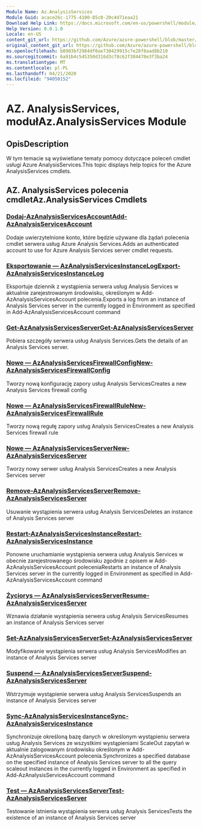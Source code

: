 ```yaml
---
Module Name: Az.AnalysisServices
Module Guid: acace26c-1775-4100-85c0-20c4d71eaa21
Download Help Link: https://docs.microsoft.com/en-us/powershell/module/az.analysisservices
Help Version: 0.0.1.0
Locale: en-US
content_git_url: https://github.com/Azure/azure-powershell/blob/master/src/AnalysisServices/AnalysisServices/help/Az.AnalysisServices.md
original_content_git_url: https://github.com/Azure/azure-powershell/blob/master/src/AnalysisServices/AnalysisServices/help/Az.AnalysisServices.md
ms.openlocfilehash: b8903bf2984df0ae730429915c7e28f8aad8b210
ms.sourcegitcommit: 6a91b4c545350d316d3cf8c62f384478e3f3ba24
ms.translationtype: MT
ms.contentlocale: pl-PL
ms.lasthandoff: 04/21/2020
ms.locfileid: "94050152"
---
```

# <span data-ttu-id="d13d1-101">AZ. AnalysisServices, moduł</span><span class="sxs-lookup"><span data-stu-id="d13d1-101">Az.AnalysisServices Module</span></span>
## <span data-ttu-id="d13d1-102">Opis</span><span class="sxs-lookup"><span data-stu-id="d13d1-102">Description</span></span>
<span data-ttu-id="d13d1-103">W tym temacie są wyświetlane tematy pomocy dotyczące poleceń cmdlet usługi Azure AnalysisServices.</span><span class="sxs-lookup"><span data-stu-id="d13d1-103">This topic displays help topics for the Azure AnalysisServices cmdlets.</span></span>

## <span data-ttu-id="d13d1-104">AZ. AnalysisServices polecenia cmdlet</span><span class="sxs-lookup"><span data-stu-id="d13d1-104">Az.AnalysisServices Cmdlets</span></span>
### [<span data-ttu-id="d13d1-105">Dodaj-AzAnalysisServicesAccount</span><span class="sxs-lookup"><span data-stu-id="d13d1-105">Add-AzAnalysisServicesAccount</span></span>](Add-AzAnalysisServicesAccount.md)
<span data-ttu-id="d13d1-106">Dodaje uwierzytelnione konto, które będzie używane dla żądań polecenia cmdlet serwera usług Azure Analysis Services.</span><span class="sxs-lookup"><span data-stu-id="d13d1-106">Adds an authenticated account to use for Azure Analysis Services server cmdlet requests.</span></span>

### [<span data-ttu-id="d13d1-107">Eksportowanie — AzAnalysisServicesInstanceLog</span><span class="sxs-lookup"><span data-stu-id="d13d1-107">Export-AzAnalysisServicesInstanceLog</span></span>](Export-AzAnalysisServicesInstanceLog.md)
<span data-ttu-id="d13d1-108">Eksportuje dziennik z wystąpienia serwera usług Analysis Services w aktualnie zarejestrowanym środowisku, określonym w Add-AzAnalysisServicesAccount polecenia.</span><span class="sxs-lookup"><span data-stu-id="d13d1-108">Exports a log from an instance of Analysis Services server in the currently logged in Environment as specified in Add-AzAnalysisServicesAccount command</span></span>

### [<span data-ttu-id="d13d1-109">Get-AzAnalysisServicesServer</span><span class="sxs-lookup"><span data-stu-id="d13d1-109">Get-AzAnalysisServicesServer</span></span>](Get-AzAnalysisServicesServer.md)
<span data-ttu-id="d13d1-110">Pobiera szczegóły serwera usług Analysis Services.</span><span class="sxs-lookup"><span data-stu-id="d13d1-110">Gets the details of an Analysis Services server.</span></span>

### [<span data-ttu-id="d13d1-111">Nowe — AzAnalysisServicesFirewallConfig</span><span class="sxs-lookup"><span data-stu-id="d13d1-111">New-AzAnalysisServicesFirewallConfig</span></span>](New-AzAnalysisServicesFirewallConfig.md)
<span data-ttu-id="d13d1-112">Tworzy nową konfigurację zapory usług Analysis Services</span><span class="sxs-lookup"><span data-stu-id="d13d1-112">Creates a new Analysis Services firewall config</span></span> 

### [<span data-ttu-id="d13d1-113">Nowe — AzAnalysisServicesFirewallRule</span><span class="sxs-lookup"><span data-stu-id="d13d1-113">New-AzAnalysisServicesFirewallRule</span></span>](New-AzAnalysisServicesFirewallRule.md)
<span data-ttu-id="d13d1-114">Tworzy nową regułę zapory usług Analysis Services</span><span class="sxs-lookup"><span data-stu-id="d13d1-114">Creates a new Analysis Services firewall rule</span></span>

### [<span data-ttu-id="d13d1-115">Nowe — AzAnalysisServicesServer</span><span class="sxs-lookup"><span data-stu-id="d13d1-115">New-AzAnalysisServicesServer</span></span>](New-AzAnalysisServicesServer.md)
<span data-ttu-id="d13d1-116">Tworzy nowy serwer usług Analysis Services</span><span class="sxs-lookup"><span data-stu-id="d13d1-116">Creates a new Analysis Services server</span></span>

### [<span data-ttu-id="d13d1-117">Remove-AzAnalysisServicesServer</span><span class="sxs-lookup"><span data-stu-id="d13d1-117">Remove-AzAnalysisServicesServer</span></span>](Remove-AzAnalysisServicesServer.md)
<span data-ttu-id="d13d1-118">Usuwanie wystąpienia serwera usług Analysis Services</span><span class="sxs-lookup"><span data-stu-id="d13d1-118">Deletes an instance of Analysis Services server</span></span>

### [<span data-ttu-id="d13d1-119">Restart-AzAnalysisServicesInstance</span><span class="sxs-lookup"><span data-stu-id="d13d1-119">Restart-AzAnalysisServicesInstance</span></span>](Restart-AzAnalysisServicesInstance.md)
<span data-ttu-id="d13d1-120">Ponowne uruchamianie wystąpienia serwera usług Analysis Services w obecnie zarejestrowanego środowisku zgodnie z opisem w Add-AzAnalysisServicesAccount polecenia</span><span class="sxs-lookup"><span data-stu-id="d13d1-120">Restarts an instance of Analysis Services server in the currently logged in Environment as specified in Add-AzAnalysisServicesAccount command</span></span>

### [<span data-ttu-id="d13d1-121">Życiorys — AzAnalysisServicesServer</span><span class="sxs-lookup"><span data-stu-id="d13d1-121">Resume-AzAnalysisServicesServer</span></span>](Resume-AzAnalysisServicesServer.md)
<span data-ttu-id="d13d1-122">Wznawia działanie wystąpienia serwera usług Analysis Services</span><span class="sxs-lookup"><span data-stu-id="d13d1-122">Resumes an instance of Analysis Services server</span></span>

### [<span data-ttu-id="d13d1-123">Set-AzAnalysisServicesServer</span><span class="sxs-lookup"><span data-stu-id="d13d1-123">Set-AzAnalysisServicesServer</span></span>](Set-AzAnalysisServicesServer.md)
<span data-ttu-id="d13d1-124">Modyfikowanie wystąpienia serwera usług Analysis Services</span><span class="sxs-lookup"><span data-stu-id="d13d1-124">Modifies  an instance of Analysis Services server</span></span>

### [<span data-ttu-id="d13d1-125">Suspend — AzAnalysisServicesServer</span><span class="sxs-lookup"><span data-stu-id="d13d1-125">Suspend-AzAnalysisServicesServer</span></span>](Suspend-AzAnalysisServicesServer.md)
<span data-ttu-id="d13d1-126">Wstrzymuje wystąpienie serwera usług Analysis Services</span><span class="sxs-lookup"><span data-stu-id="d13d1-126">Suspends an instance of Analysis Services server</span></span>

### [<span data-ttu-id="d13d1-127">Sync-AzAnalysisServicesInstance</span><span class="sxs-lookup"><span data-stu-id="d13d1-127">Sync-AzAnalysisServicesInstance</span></span>](Sync-AzAnalysisServicesInstance.md)
<span data-ttu-id="d13d1-128">Synchronizuje określoną bazę danych w określonym wystąpieniu serwera usług Analysis Services ze wszystkimi wystąpieniami ScaleOut zapytań w aktualnie zalogowanym środowisku określonym w Add-AzAnalysisServicesAccount polecenia.</span><span class="sxs-lookup"><span data-stu-id="d13d1-128">Synchronizes a specified database on the specified instance of Analysis Services server to all the query scaleout instances in the currently logged in Environment as specified in Add-AzAnalysisServicesAccount command</span></span>

### [<span data-ttu-id="d13d1-129">Test — AzAnalysisServicesServer</span><span class="sxs-lookup"><span data-stu-id="d13d1-129">Test-AzAnalysisServicesServer</span></span>](Test-AzAnalysisServicesServer.md)
<span data-ttu-id="d13d1-130">Testowanie istnienia wystąpienia serwera usług Analysis Services</span><span class="sxs-lookup"><span data-stu-id="d13d1-130">Tests the existence of an instance of Analysis Services server</span></span>

